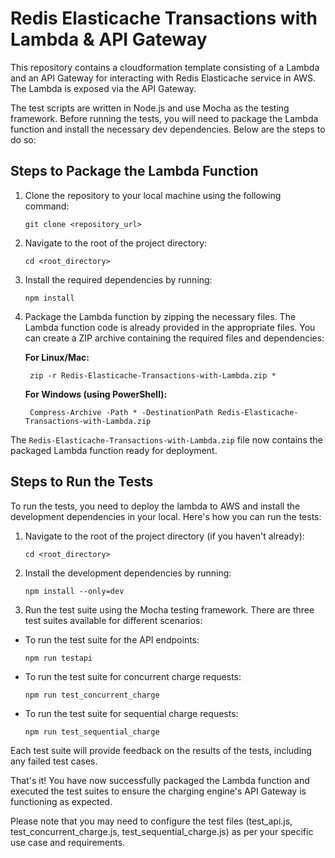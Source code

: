 # Redis Elasticache Transactions with Lambda & API Gateway

This repository contains a cloudformation template consisting of a Lambda and an API Gateway for interacting with Redis Elasticache service in AWS. The Lambda is exposed via the API Gateway.

The test scripts are written in Node.js and use Mocha as the testing framework. Before running the tests, you will need to package the Lambda function and install the necessary dev dependencies. Below are the steps to do so:

## Steps to Package the Lambda Function

1. Clone the repository to your local machine using the following command:
    ```
    git clone <repository_url>
    ```

2. Navigate to the root of the project directory:
    ```
    cd <root_directory>
    ```

3. Install the required dependencies by running:
    ```
    npm install
    ```

4. Package the Lambda function by zipping the necessary files. The Lambda function code is already provided in the appropriate files. You can create a ZIP archive containing the required files and dependencies:

    **For Linux/Mac:**

        
        zip -r Redis-Elasticache-Transactions-with-Lambda.zip *


    **For Windows (using PowerShell):**


        Compress-Archive -Path * -DestinationPath Redis-Elasticache-Transactions-with-Lambda.zip


The `Redis-Elasticache-Transactions-with-Lambda.zip` file now contains the packaged Lambda function ready for deployment.

## Steps to Run the Tests

To run the tests, you need to deploy the lambda to AWS and install the development dependencies in your local. Here's how you can run the tests:

1. Navigate to the root of the project directory (if you haven't already):

    ```
    cd <root_directory>
    ```

2. Install the development dependencies by running:

    ```
    npm install --only=dev
    ```

3. Run the test suite using the Mocha testing framework. There are three test suites available for different scenarios:

- To run the test suite for the API endpoints:
  ```
  npm run testapi
  ```

- To run the test suite for concurrent charge requests:
  ```
  npm run test_concurrent_charge
  ```

- To run the test suite for sequential charge requests:
  ```
  npm run test_sequential_charge
  ```

Each test suite will provide feedback on the results of the tests, including any failed test cases.

That's it! You have now successfully packaged the Lambda function and executed the test suites to ensure the charging engine's API Gateway is functioning as expected.

Please note that you may need to configure the test files (test_api.js, test_concurrent_charge.js, test_sequential_charge.js) as per your specific use case and requirements.
